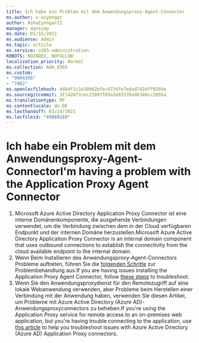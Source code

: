 ```yaml
---
title: Ich habe ein Problem mit dem Anwendungsproxy-Agent-Connector
ms.author: v-aiyengar
author: AshaIyengar21
manager: dansimp
ms.date: 01/15/2021
ms.audience: Admin
ms.topic: article
ms.service: o365-administration
ROBOTS: NOINDEX, NOFOLLOW
localization_priority: Normal
ms.collection: Adm_O365
ms.custom:
- "9004356"
- "7802"
ms.openlocfilehash: d4b4f1c3a309d2bfec4734fe7edad742dff0204e
ms.sourcegitcommit: 3f1426f3cec23997f65a3e83376a9b348cc205ba
ms.translationtype: MT
ms.contentlocale: de-DE
ms.lasthandoff: 01/14/2021
ms.locfileid: "49869169"
---
```

# <a name="im-having-a-problem-with-the-application-proxy-agent-connector"></a><span data-ttu-id="c94c4-102">Ich habe ein Problem mit dem Anwendungsproxy-Agent-Connector</span><span class="sxs-lookup"><span data-stu-id="c94c4-102">I'm having a problem with the Application Proxy Agent Connector</span></span>

1. <span data-ttu-id="c94c4-103">Microsoft Azure Active Directory Application Proxy Connector ist eine interne Domänenkomponente, die ausgehende Verbindungen verwendet, um die Verbindung zwischen dem in der Cloud verfügbaren Endpunkt und der internen Domäne herzustellen.</span><span class="sxs-lookup"><span data-stu-id="c94c4-103">Microsoft Azure Active Directory Application Proxy Connector is an internal domain component that uses outbound connections to establish the connectivity from the cloud available endpoint to the internal domain.</span></span>
1. <span data-ttu-id="c94c4-104">Wenn Beim Installieren des Anwendungsproxy-Agent-Connectors Probleme auftreten, führen Sie die [folgenden Schritte](https://docs.microsoft.com/azure/active-directory/application-proxy-connector-installation-problem/?WT.mc_id=UI_AAD_Enterprise_Apps_Support_L2_Overview) zur Problembehandlung aus.</span><span class="sxs-lookup"><span data-stu-id="c94c4-104">If you are having issues installing the Application Proxy Agent Connector, follow [these steps](https://docs.microsoft.com/azure/active-directory/application-proxy-connector-installation-problem/?WT.mc_id=UI_AAD_Enterprise_Apps_Support_L2_Overview) to troubleshoot.</span></span>
1. <span data-ttu-id="c94c4-105">Wenn Sie den Anwendungsproxydienst für den Remotezugriff auf eine lokale Webanwendung verwenden, aber Probleme [](https://docs.microsoft.com/azure/active-directory/manage-apps/application-proxy-debug-connectors) beim Herstellen einer Verbindung mit der Anwendung haben, verwenden Sie diesen Artikel, um Probleme mit Azure Active Directory (Azure AD)-Anwendungsproxyconnectors zu beheben.</span><span class="sxs-lookup"><span data-stu-id="c94c4-105">If you're using the Application Proxy service for remote access to an on-premises web application, but you're having trouble connecting to the application, use [this article](https://docs.microsoft.com/azure/active-directory/manage-apps/application-proxy-debug-connectors) to help you troubleshoot issues with Azure Active Directory (Azure AD) Application Proxy connectors.</span></span>